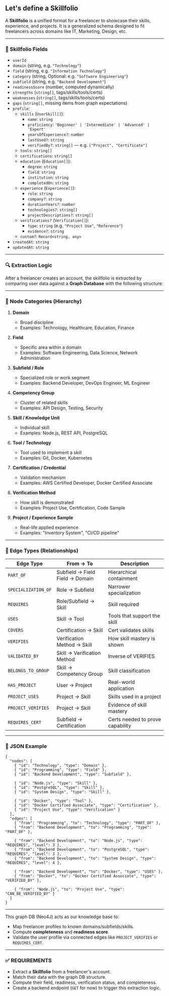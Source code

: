 ## Let's define a Skillfolio

A **Skillfolio** is a unified format for a freelancer to showcase their skills, experience, and projects. It is a generalized schema designed to fit freelancers across domains like IT, Marketing, Design, etc.

---

### 📄 Skillfolio Fields

- `userId`
- `domain` (string, e.g. `"Technology"`)
- `field` (string, e.g. `"Information Technology"`)
- `category` (string, Optional: e.g. `"Software Engineering"`)
- `subfield` (string, e.g. `"Backend Development"`)
- `readinessScore` (number, computed dynamically)
- `strengths` (`string[]`, tags/skills/tools/certs)
- `weaknesses` (`string[]`, tags/skills/tools/certs)
- `gaps` (`string[]`, missing items from graph expectations)
- `profile`:
  - `skills` (`UserSkill[]`):
    - `name`: `string`
    - `proficiency`: `'Beginner' | 'Intermediate' | 'Advanced' | 'Expert'`
    - `yearsOfExperience?`: `number`
    - `lastUsed?`: `string`
    - `verifiedBy?`: `string[]` — e.g. `["Project", "Certificate"]`
  - `tools`: `string[]`
  - `certifications`: `string[]`
  - `education` (`Education[]`):
    - `degree`: `string`
    - `field`: `string`
    - `institution`: `string`
    - `completedOn`: `string`
  - `experience` (`Experience[]`):
    - `role`: `string`
    - `company?`: `string`
    - `durationYears?`: `number`
    - `technologies?`: `string[]`
    - `projectDescriptions?`: `string[]`
  - `verifications?` (`Verification[]`):
    - `type`: `string` (e.g. `"Project Use"`, `"Reference"`)
    - `evidence?`: `string`
  - `custom?`: `Record<string, any>`
- `createdAt`: `string`
- `updatedAt`: `string`

---

### 🔍 Extraction Logic

After a freelancer creates an account, the skillfolio is extracted by comparing user data against a **Graph Database** with the following structure:

---

### 🔷 Node Categories (Hierarchy)

1. **Domain**  
   - Broad discipline  
   - Examples: Technology, Healthcare, Education, Finance

2. **Field**  
   - Specific area within a domain  
   - Examples: Software Engineering, Data Science, Network Administration

3. **Subfield / Role**  
   - Specialized role or work segment  
   - Examples: Backend Developer, DevOps Engineer, ML Engineer

4. **Competency Group**  
   - Cluster of related skills  
   - Examples: API Design, Testing, Security

5. **Skill / Knowledge Unit**  
   - Individual skill  
   - Examples: Node.js, REST API, PostgreSQL

6. **Tool / Technology**  
   - Tool used to implement a skill  
   - Examples: Git, Docker, Kubernetes

7. **Certification / Credential**  
   - Validation mechanism  
   - Examples: AWS Certified Developer, Docker Certified Associate

8. **Verification Method**  
   - How skill is demonstrated  
   - Examples: Project Use, Certification, Code Sample

9. **Project / Experience Sample**  
   - Real-life applied experience  
   - Examples: "Inventory System", "CI/CD pipeline"

---

### 🔶 Edge Types (Relationships)

| Edge Type           | From → To                          | Description                         |
|---------------------|------------------------------------|-------------------------------------|
| `PART_OF`           | Subfield → Field<br>Field → Domain | Hierarchical containment            |
| `SPECIALIZATION_OF` | Role → Subfield                    | Narrower specialization             |
| `REQUIRES`          | Role/Subfield → Skill              | Skill required                      |
| `USES`              | Skill → Tool                       | Tools that support the skill        |
| `COVERS`            | Certification → Skill              | Cert validates skills               |
| `VERIFIES`          | Verification Method → Skill        | How skill mastery is shown          |
| `VALIDATED_BY`      | Skill → Verification Method        | Inverse of VERIFIES                 |
| `BELONGS_TO_GROUP`  | Skill → Competency Group           | Skill classification                |
| `HAS_PROJECT`       | User → Project                     | Real-world application              |
| `PROJECT_USES`      | Project → Skill                    | Skills used in a project            |
| `PROJECT_VERIFIES`  | Project → Skill                    | Evidence of skill mastery           |
| `REQUIRES_CERT`     | Subfield → Certification           | Certs needed to prove capability    |

---

### 💾 JSON Example

```
{
  "nodes": [
    { "id": "Technology", "type": "Domain" },
    { "id": "Programming", "type": "Field" },
    { "id": "Backend Development", "type": "Subfield" },

    { "id": "Node.js", "type": "Skill" },
    { "id": "PostgreSQL", "type": "Skill" },
    { "id": "System Design", "type": "Skill" },

    { "id": "Docker", "type": "Tool" },
    { "id": "Docker Certified Associate", "type": "Certification" },
    { "id": "Project Use", "type": "Verification" }
  ],
  "edges": [
    { "from": "Programming", "to": "Technology", "type": "PART_OF" },
    { "from": "Backend Development", "to": "Programming", "type": "PART_OF" },

    { "from": "Backend Development", "to": "Node.js", "type": "REQUIRES", "level": 3 },
    { "from": "Backend Development", "to": "PostgreSQL", "type": "REQUIRES", "level": 3 },
    { "from": "Backend Development", "to": "System Design", "type": "REQUIRES", "level": 4 },

    { "from": "Backend Development", "to": "Docker", "type": "USES" },
    { "from": "Docker", "to": "Docker Certified Associate", "type": "VERIFIED_BY" },

    { "from": "Node.js", "to": "Project Use", "type": "CAN_BE_VERIFIED_BY" }
  ]
}
```

---

This graph DB (Neo4J) acts as our knowledge base to:

- Map freelancer profiles to known domains/subfields/skills.
- Compute **completeness** and **readiness score**.
- Validate the user profile via connected edges like `PROJECT_VERIFIES` or `REQUIRES_CERT`.

---

### ✅ REQUIREMENTS

- Extract a **Skillfolio** from a freelancer's account.
- Match their data with the graph DB structure.
- Compute their field, readiness, verification status, and completeness.
- Create a backend endpoint (`GET` for now) to trigger this extraction logic.
